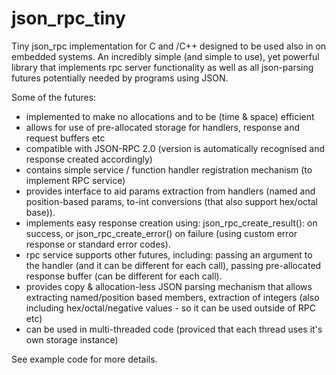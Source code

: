 json_rpc_tiny
=============

Tiny json_rpc implementation for C and /C++ designed to be used also in on embedded systems.
An incredibly simple (and simple to use), yet powerful library that implements rpc server functionality as well as all json-parsing futures potentially needed by programs using JSON.


Some of the futures:
 - implemented to make no allocations and to be (time & space) efficient
 - allows for use of pre-allocated storage for handlers, response and request buffers etc
 - compatible with JSON-RPC 2.0 (version is automatically recognised and response created accordingly)
 - contains simple service / function handler registration mechanism (to implement RPC service)
 - provides interface to aid params extraction from handlers (named and position-based params, to-int conversions (that also support hex/octal base)).
 - implements easy response creation using: json_rpc_create_result(): on success, or json_rpc_create_error() on failure (using custom error response or standard error codes).
 - rpc service supports other futures, including: passing an argument to the handler (and it can be different for each call), passing pre-allocated response buffer (can be different for each call).
 - provides copy & allocation-less JSON parsing mechanism that allows extracting named/position based members, extraction of integers (also including hex/octal/negative values - so it can be used outside of RPC etc)
 - can be used in multi-threaded code (proviced that each thread uses it's own storage instance)
 
See example code for more details.
